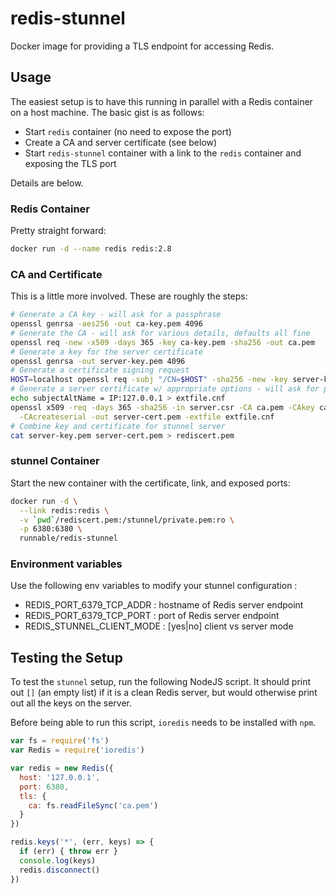 # redis-stunnel

Docker image for providing a TLS endpoint for accessing Redis.

## Usage

The easiest setup is to have this running in parallel with a Redis container on a host machine. The basic gist is as follows:

* Start `redis` container (no need to expose the port)
* Create a CA and server certificate (see below)
* Start `redis-stunnel` container with a link to the `redis` container and exposing the TLS port

Details are below.

### Redis Container

Pretty straight forward:

```bash
docker run -d --name redis redis:2.8
```

### CA and Certificate

This is a little more involved. These are roughly the steps:

```bash
# Generate a CA key - will ask for a passphrase
openssl genrsa -aes256 -out ca-key.pem 4096 
# Generate the CA - will ask for various details, defaults all fine
openssl req -new -x509 -days 365 -key ca-key.pem -sha256 -out ca.pem
# Generate a key for the server certificate
openssl genrsa -out server-key.pem 4096
# Generate a certificate signing request
HOST=localhost openssl req -subj "/CN=$HOST" -sha256 -new -key server-key.pem -out server.csr
# Generate a server certificate w/ appropriate options - will ask for passphrase
echo subjectAltName = IP:127.0.0.1 > extfile.cnf
openssl x509 -req -days 365 -sha256 -in server.csr -CA ca.pem -CAkey ca-key.pem \
  -CAcreateserial -out server-cert.pem -extfile extfile.cnf
# Combine key and certificate for stunnel server
cat server-key.pem server-cert.pem > rediscert.pem 
```

### stunnel Container

Start the new container with the certificate, link, and exposed ports:

```bash
docker run -d \
  --link redis:redis \
  -v `pwd`/rediscert.pem:/stunnel/private.pem:ro \
  -p 6380:6380 \
  runnable/redis-stunnel
```

### Environment variables
Use the following env variables to modify your stunnel configuration :

- REDIS_PORT_6379_TCP_ADDR : hostname of Redis server endpoint
- REDIS_PORT_6379_TCP_PORT : port of Redis server endpoint
- REDIS_STUNNEL_CLIENT_MODE : [yes|no] client vs server mode

## Testing the Setup

To test the `stunnel` setup, run the following NodeJS script. It should print out `[]` (an empty list) if it is a clean Redis server, but would otherwise print out all the keys on the server.

Before being able to run this script, `ioredis` needs to be installed with `npm`.

```js
var fs = require('fs')
var Redis = require('ioredis')

var redis = new Redis({
  host: '127.0.0.1',
  port: 6380,
  tls: {
    ca: fs.readFileSync('ca.pem')
  }
})

redis.keys('*', (err, keys) => {
  if (err) { throw err }
  console.log(keys)
  redis.disconnect()
})
```
